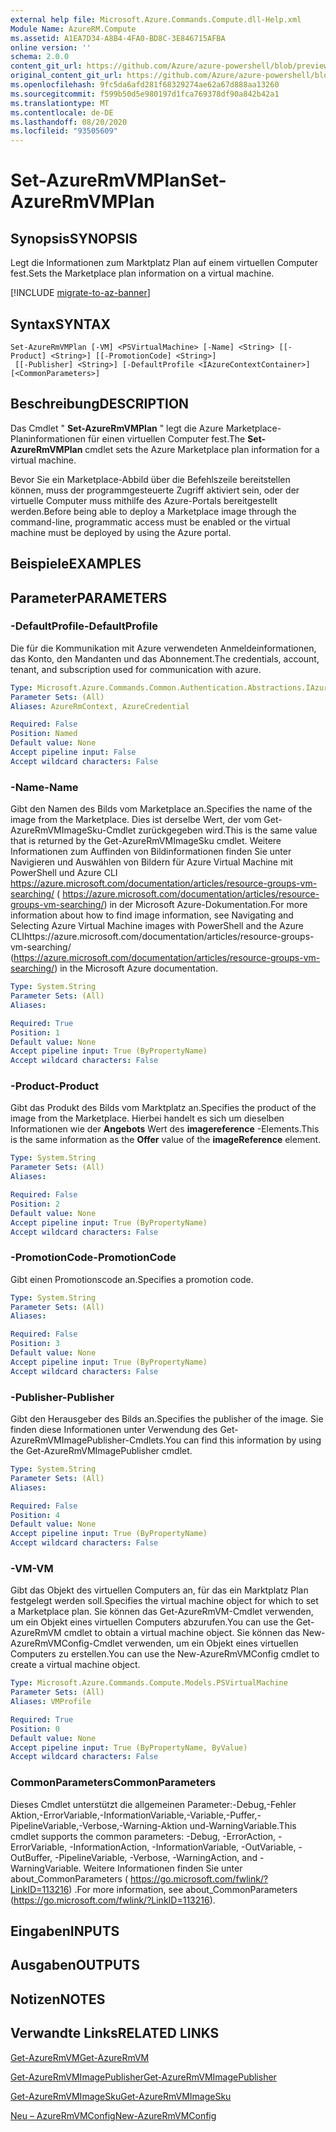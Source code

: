```yaml
---
external help file: Microsoft.Azure.Commands.Compute.dll-Help.xml
Module Name: AzureRM.Compute
ms.assetid: A1EA7D34-A8B4-4FA0-BD8C-3E846715AFBA
online version: ''
schema: 2.0.0
content_git_url: https://github.com/Azure/azure-powershell/blob/preview/src/ResourceManager/Compute/Stack/Commands.Compute/help/Set-AzureRmVMPlan.md
original_content_git_url: https://github.com/Azure/azure-powershell/blob/preview/src/ResourceManager/Compute/Stack/Commands.Compute/help/Set-AzureRmVMPlan.md
ms.openlocfilehash: 9fc5da6afd281f68329274ae62a67d888aa13260
ms.sourcegitcommit: f599b50d5e980197d1fca769378df90a842b42a1
ms.translationtype: MT
ms.contentlocale: de-DE
ms.lasthandoff: 08/20/2020
ms.locfileid: "93505609"
---
```

# <span data-ttu-id="63e34-101">Set-AzureRmVMPlan</span><span class="sxs-lookup"><span data-stu-id="63e34-101">Set-AzureRmVMPlan</span></span>

## <span data-ttu-id="63e34-102">Synopsis</span><span class="sxs-lookup"><span data-stu-id="63e34-102">SYNOPSIS</span></span>
<span data-ttu-id="63e34-103">Legt die Informationen zum Marktplatz Plan auf einem virtuellen Computer fest.</span><span class="sxs-lookup"><span data-stu-id="63e34-103">Sets the Marketplace plan information on a virtual machine.</span></span>

[!INCLUDE [migrate-to-az-banner](../../includes/migrate-to-az-banner.md)]

## <span data-ttu-id="63e34-104">Syntax</span><span class="sxs-lookup"><span data-stu-id="63e34-104">SYNTAX</span></span>

```
Set-AzureRmVMPlan [-VM] <PSVirtualMachine> [-Name] <String> [[-Product] <String>] [[-PromotionCode] <String>]
 [[-Publisher] <String>] [-DefaultProfile <IAzureContextContainer>] [<CommonParameters>]
```

## <span data-ttu-id="63e34-105">Beschreibung</span><span class="sxs-lookup"><span data-stu-id="63e34-105">DESCRIPTION</span></span>
<span data-ttu-id="63e34-106">Das Cmdlet " **Set-AzureRmVMPlan** " legt die Azure Marketplace-Planinformationen für einen virtuellen Computer fest.</span><span class="sxs-lookup"><span data-stu-id="63e34-106">The **Set-AzureRmVMPlan** cmdlet sets the Azure Marketplace plan information for a virtual machine.</span></span>

<span data-ttu-id="63e34-107">Bevor Sie ein Marketplace-Abbild über die Befehlszeile bereitstellen können, muss der programmgesteuerte Zugriff aktiviert sein, oder der virtuelle Computer muss mithilfe des Azure-Portals bereitgestellt werden.</span><span class="sxs-lookup"><span data-stu-id="63e34-107">Before being able to deploy a Marketplace image through the command-line, programmatic access must be enabled or the virtual machine must be deployed by using the Azure portal.</span></span>

## <span data-ttu-id="63e34-108">Beispiele</span><span class="sxs-lookup"><span data-stu-id="63e34-108">EXAMPLES</span></span>

## <span data-ttu-id="63e34-109">Parameter</span><span class="sxs-lookup"><span data-stu-id="63e34-109">PARAMETERS</span></span>

### <span data-ttu-id="63e34-110">-DefaultProfile</span><span class="sxs-lookup"><span data-stu-id="63e34-110">-DefaultProfile</span></span>
<span data-ttu-id="63e34-111">Die für die Kommunikation mit Azure verwendeten Anmeldeinformationen, das Konto, den Mandanten und das Abonnement.</span><span class="sxs-lookup"><span data-stu-id="63e34-111">The credentials, account, tenant, and subscription used for communication with azure.</span></span>

```yaml
Type: Microsoft.Azure.Commands.Common.Authentication.Abstractions.IAzureContextContainer
Parameter Sets: (All)
Aliases: AzureRmContext, AzureCredential

Required: False
Position: Named
Default value: None
Accept pipeline input: False
Accept wildcard characters: False
```

### <span data-ttu-id="63e34-112">-Name</span><span class="sxs-lookup"><span data-stu-id="63e34-112">-Name</span></span>
<span data-ttu-id="63e34-113">Gibt den Namen des Bilds vom Marketplace an.</span><span class="sxs-lookup"><span data-stu-id="63e34-113">Specifies the name of the image from the Marketplace.</span></span>
<span data-ttu-id="63e34-114">Dies ist derselbe Wert, der vom Get-AzureRmVMImageSku-Cmdlet zurückgegeben wird.</span><span class="sxs-lookup"><span data-stu-id="63e34-114">This is the same value that is returned by the Get-AzureRmVMImageSku cmdlet.</span></span>
<span data-ttu-id="63e34-115">Weitere Informationen zum Auffinden von Bildinformationen finden Sie unter Navigieren und Auswählen von Bildern für Azure Virtual Machine mit PowerShell und Azure CLI https://azure.microsoft.com/documentation/articles/resource-groups-vm-searching/ ( https://azure.microsoft.com/documentation/articles/resource-groups-vm-searching/) in der Microsoft Azure-Dokumentation.</span><span class="sxs-lookup"><span data-stu-id="63e34-115">For more information about how to find image information, see Navigating and Selecting Azure Virtual Machine images with PowerShell and the Azure CLIhttps://azure.microsoft.com/documentation/articles/resource-groups-vm-searching/ (https://azure.microsoft.com/documentation/articles/resource-groups-vm-searching/) in the Microsoft Azure documentation.</span></span>

```yaml
Type: System.String
Parameter Sets: (All)
Aliases: 

Required: True
Position: 1
Default value: None
Accept pipeline input: True (ByPropertyName)
Accept wildcard characters: False
```

### <span data-ttu-id="63e34-116">-Product</span><span class="sxs-lookup"><span data-stu-id="63e34-116">-Product</span></span>
<span data-ttu-id="63e34-117">Gibt das Produkt des Bilds vom Marktplatz an.</span><span class="sxs-lookup"><span data-stu-id="63e34-117">Specifies the product of the image from the Marketplace.</span></span>
<span data-ttu-id="63e34-118">Hierbei handelt es sich um dieselben Informationen wie der **Angebots** Wert des **imagereference** -Elements.</span><span class="sxs-lookup"><span data-stu-id="63e34-118">This is the same information as the **Offer** value of the **imageReference** element.</span></span>

```yaml
Type: System.String
Parameter Sets: (All)
Aliases: 

Required: False
Position: 2
Default value: None
Accept pipeline input: True (ByPropertyName)
Accept wildcard characters: False
```

### <span data-ttu-id="63e34-119">-PromotionCode</span><span class="sxs-lookup"><span data-stu-id="63e34-119">-PromotionCode</span></span>
<span data-ttu-id="63e34-120">Gibt einen Promotionscode an.</span><span class="sxs-lookup"><span data-stu-id="63e34-120">Specifies a promotion code.</span></span>

```yaml
Type: System.String
Parameter Sets: (All)
Aliases: 

Required: False
Position: 3
Default value: None
Accept pipeline input: True (ByPropertyName)
Accept wildcard characters: False
```

### <span data-ttu-id="63e34-121">-Publisher</span><span class="sxs-lookup"><span data-stu-id="63e34-121">-Publisher</span></span>
<span data-ttu-id="63e34-122">Gibt den Herausgeber des Bilds an.</span><span class="sxs-lookup"><span data-stu-id="63e34-122">Specifies the publisher of the image.</span></span>
<span data-ttu-id="63e34-123">Sie finden diese Informationen unter Verwendung des Get-AzureRmVMImagePublisher-Cmdlets.</span><span class="sxs-lookup"><span data-stu-id="63e34-123">You can find this information by using the Get-AzureRmVMImagePublisher cmdlet.</span></span>

```yaml
Type: System.String
Parameter Sets: (All)
Aliases: 

Required: False
Position: 4
Default value: None
Accept pipeline input: True (ByPropertyName)
Accept wildcard characters: False
```

### <span data-ttu-id="63e34-124">-VM</span><span class="sxs-lookup"><span data-stu-id="63e34-124">-VM</span></span>
<span data-ttu-id="63e34-125">Gibt das Objekt des virtuellen Computers an, für das ein Marktplatz Plan festgelegt werden soll.</span><span class="sxs-lookup"><span data-stu-id="63e34-125">Specifies the virtual machine object for which to set a Marketplace plan.</span></span>
<span data-ttu-id="63e34-126">Sie können das Get-AzureRmVM-Cmdlet verwenden, um ein Objekt eines virtuellen Computers abzurufen.</span><span class="sxs-lookup"><span data-stu-id="63e34-126">You can use the Get-AzureRmVM cmdlet to obtain a virtual machine object.</span></span>
<span data-ttu-id="63e34-127">Sie können das New-AzureRmVMConfig-Cmdlet verwenden, um ein Objekt eines virtuellen Computers zu erstellen.</span><span class="sxs-lookup"><span data-stu-id="63e34-127">You can use the New-AzureRmVMConfig cmdlet to create a virtual machine object.</span></span>

```yaml
Type: Microsoft.Azure.Commands.Compute.Models.PSVirtualMachine
Parameter Sets: (All)
Aliases: VMProfile

Required: True
Position: 0
Default value: None
Accept pipeline input: True (ByPropertyName, ByValue)
Accept wildcard characters: False
```

### <span data-ttu-id="63e34-128">CommonParameters</span><span class="sxs-lookup"><span data-stu-id="63e34-128">CommonParameters</span></span>
<span data-ttu-id="63e34-129">Dieses Cmdlet unterstützt die allgemeinen Parameter:-Debug,-Fehler Aktion,-ErrorVariable,-InformationVariable,-Variable,-Puffer,-PipelineVariable,-Verbose,-Warning-Aktion und-WarningVariable.</span><span class="sxs-lookup"><span data-stu-id="63e34-129">This cmdlet supports the common parameters: -Debug, -ErrorAction, -ErrorVariable, -InformationAction, -InformationVariable, -OutVariable, -OutBuffer, -PipelineVariable, -Verbose, -WarningAction, and -WarningVariable.</span></span> <span data-ttu-id="63e34-130">Weitere Informationen finden Sie unter about_CommonParameters ( https://go.microsoft.com/fwlink/?LinkID=113216) .</span><span class="sxs-lookup"><span data-stu-id="63e34-130">For more information, see about_CommonParameters (https://go.microsoft.com/fwlink/?LinkID=113216).</span></span>

## <span data-ttu-id="63e34-131">Eingaben</span><span class="sxs-lookup"><span data-stu-id="63e34-131">INPUTS</span></span>

## <span data-ttu-id="63e34-132">Ausgaben</span><span class="sxs-lookup"><span data-stu-id="63e34-132">OUTPUTS</span></span>

## <span data-ttu-id="63e34-133">Notizen</span><span class="sxs-lookup"><span data-stu-id="63e34-133">NOTES</span></span>

## <span data-ttu-id="63e34-134">Verwandte Links</span><span class="sxs-lookup"><span data-stu-id="63e34-134">RELATED LINKS</span></span>

[<span data-ttu-id="63e34-135">Get-AzureRmVM</span><span class="sxs-lookup"><span data-stu-id="63e34-135">Get-AzureRmVM</span></span>](./Get-AzureRmVM.md)

[<span data-ttu-id="63e34-136">Get-AzureRmVMImagePublisher</span><span class="sxs-lookup"><span data-stu-id="63e34-136">Get-AzureRmVMImagePublisher</span></span>](./Get-AzureRmVMImagePublisher.md)

[<span data-ttu-id="63e34-137">Get-AzureRmVMImageSku</span><span class="sxs-lookup"><span data-stu-id="63e34-137">Get-AzureRmVMImageSku</span></span>](./Get-AzureRmVMImageSku.md)

[<span data-ttu-id="63e34-138">Neu – AzureRmVMConfig</span><span class="sxs-lookup"><span data-stu-id="63e34-138">New-AzureRmVMConfig</span></span>](./New-AzureRmVMConfig.md)
